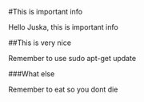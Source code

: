 #This is important info

Hello Juska, this is important info


##This is very nice

Remember to use sudo apt-get update

###What else

Remember to eat so you dont die
